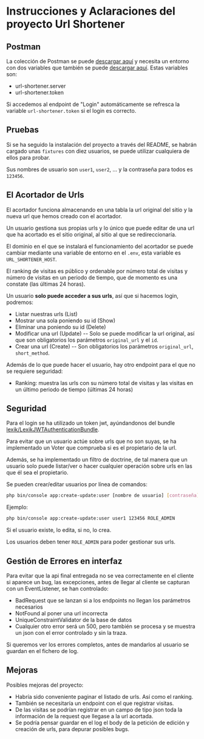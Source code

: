 Instrucciones y Aclaraciones del proyecto Url Shortener
============================

## Postman
La colección de Postman se puede [descargar aquí](https://raw.githubusercontent.com/Pacolmg/url-shortener/master/doc/url-shortener.postman_collection.json) y necesita un entorno con dos variables que también se puede [descargar aquí](https://raw.githubusercontent.com/Pacolmg/url-shortener/master/doc/url-shortener-local.postman_environment.json). Estas variables son:
 - url-shortener.server
 - url-shortener.token
 
 Si accedemos al endpoint de "Login"  automáticamente se refresca la variable `url-shortener.token` si el login es correcto.
 
## Pruebas
Si se ha seguido la instalación del proyecto a través del README, se habrán cargado unas `fixtures` con diez usuarios, se puede utilizar cualquiera de ellos para probar.

Sus nombres de usuario son `user1`, `user2`, ... y la contraseña para todos es `123456`.


## El Acortador de Urls

El acortador funciona almacenando en una tabla la url original del sitio y la nueva url que hemos creado con el acortador.

Un usuario gestiona sus propias urls y lo único que puede editar de una url que ha acortado es el sitio original, al sitio al que se redireccionaría.

El dominio en el que se instalará el funcionamiento del acortador se puede cambiar mediante una variable de entorno en el `.env`, esta variable es `URL_SHORTENER_HOST`. 

El ranking de visitas es público y ordenable por número total de visitas y número de visitas en un periodo de tiempo, que de momento es una constate (las últimas 24 horas).

Un usuario **solo puede acceder a sus urls**, así que si hacemos login, podremos:
 - Listar nuestras urls (List)
 - Mostrar una sola poniendo su id (Show)
 - Eliminar una poniendo su id (Delete)
 - Modificar una url (Update)
  -- Solo se puede modificar la url original, así que son obligatorios los parámetros `original_url` y el `id`.
 - Crear una url (Create)
  -- Son obligatorios los parámetros `original_url`, `short_method`.
  
Además de lo que puede hacer el usuario, hay otro endpoint para el que no se requiere seguridad:
 - Ranking: muestra las urls con su número total de visitas y las visitas en un último periodo de tiempo (últimas 24 horas)


  ## Seguridad
  Para el login se ha utilizado un token jwt, ayúndandonos del bundle [lexik/LexikJWTAuthenticationBundle](https://github.com/lexik/LexikJWTAuthenticationBundle).
  
  Para evitar que un usuario actúe sobre urls que no son suyas, se ha implementado un Voter que comprueba si es el propietario de la url.
  
  Además, se ha implementado un filtro de doctrine, de tal manera que un usuario solo puede listar/ver o hacer cualquier operación sobre urls en las que él sea el propietario. 
  
  Se pueden crear/editar usuarios por línea de comandos:
  ```sh
  php bin/console app:create-update:user [nombre de usuario] [contraseña] [roles separados por comas]
  ```
  Ejemplo:
  ```sh
  php bin/console app:create-update:user user1 123456 ROLE_ADMIN
  ```
  
  Si el usuario existe, lo edita, si no, lo crea.
 
  
  Los usuarios deben tener `ROLE_ADMIN` para poder gestionar sus urls.

  ## Gestión de Errores en interfaz
  Para evitar que la api final entregada no se vea correctamente en el cliente si aparece un bug, las excepciones, antes de llegar al cliente se capturan con un EventListener, se han controlado: 
   - BadRequest que se lanzan si a los endpoints no llegan los parámetros necesarios
   - NotFound al poner una url incorrecta
   - UniqueConstraintValidator de la base de datos
   - Cualquier otro error será un 500, pero también se procesa y se muestra un json con el error controlado y sin la traza.
   
   Si queremos ver los errores completos, antes de mandarlos al usuario se guardan en el fichero de log.
   
   ## Mejoras
   Posibles mejoras del proyecto:
   
   - Habría sido conveniente paginar el listado de urls. Así como el ranking.
   - También se necesitaría un endpoint con el que registrar visitas.
   - De las visitas se podrían registrar en un campo de tipo json toda la información de la request que llegase a la url acortada.
   - Se podría pensar guardar en el log el body de la petición de edición y creación de urls, para depurar posibles bugs.
   
